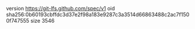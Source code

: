 version https://git-lfs.github.com/spec/v1
oid sha256:0b60193cbffdc3d37e2f98a183e9287c3a3514d66863488c2ac7f1500f747555
size 3546
